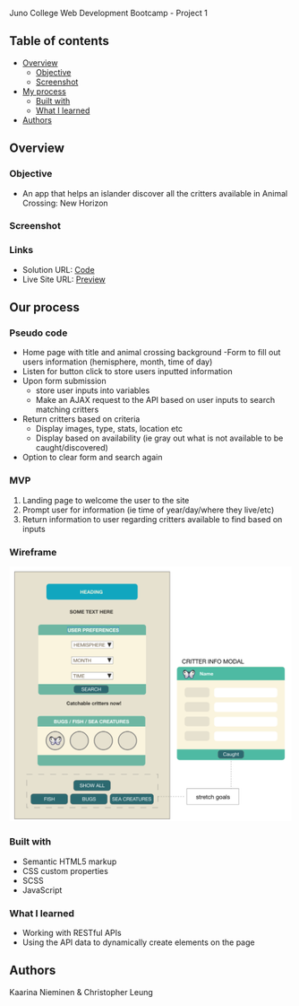 Juno College Web Development Bootcamp - Project 1

## Table of contents

- [Overview](#overview)
  - [Objective](#the-challenge)
  - [Screenshot](#screenshot)
- [My process](#my-process)
  - [Built with](#built-with)
  - [What I learned](#what-i-learned)
- [Authors](#authors)

## Overview

### Objective

- An app that helps an islander discover all the critters available in Animal Crossing: New Horizon

### Screenshot


### Links

- Solution URL: [Code]()
- Live Site URL: [Preview]()

## Our process
### Pseudo code
- Home page with title and animal crossing background
-Form to fill out users information (hemisphere, month, time of day)
- Listen for button click to store users inputted information
- Upon form submission
  - store user inputs into variables
  - Make an AJAX request to the API based on user inputs to search matching critters
- Return critters based on criteria 
  - Display images, type, stats, location etc
  - Display based on availability (ie gray out what is not available to be caught/discovered) 
- Option to clear form and search again

### MVP
1. Landing page to welcome the user to the site
2. Prompt user for information (ie time of year/day/where they live/etc)
3. Return information to user regarding critters available to find based on inputs


### Wireframe
![](screenshots/project2_wireframe.png)


### Built with

- Semantic HTML5 markup
- CSS custom properties
- SCSS
- JavaScript

### What I learned

- Working with RESTful APIs
- Using the API data to dynamically create elements on the page

## Authors

Kaarina Nieminen & Christopher Leung